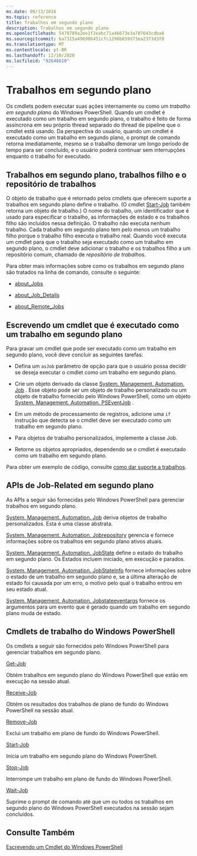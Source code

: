 ```yaml
---
ms.date: 09/13/2016
ms.topic: reference
title: Trabalhos em segundo plano
description: Trabalhos em segundo plano
ms.openlocfilehash: 5478789a2ee1f2eabc71a46673e3a707643cdba8
ms.sourcegitcommit: ba7315a496986451cfc1296b659d73ea2373d3f0
ms.translationtype: MT
ms.contentlocale: pt-BR
ms.lasthandoff: 12/10/2020
ms.locfileid: "92648610"
---
```

# <a name="background-jobs"></a>Trabalhos em segundo plano

Os cmdlets podem executar suas ações internamente ou como um *trabalho em segundo plano* do Windows PowerShell. Quando um cmdlet é executado como um trabalho em segundo plano, o trabalho é feito de forma assíncrona em seu próprio thread separado do thread de pipeline que o cmdlet está usando. Da perspectiva do usuário, quando um cmdlet é executado como um trabalho em segundo plano, o prompt de comando retorna imediatamente, mesmo se o trabalho demorar um longo período de tempo para ser concluído, e o usuário poderá continuar sem interrupções enquanto o trabalho for executado.

## <a name="background-jobs-child-jobs-and-the-job-repository"></a>Trabalhos em segundo plano, trabalhos filho e o repositório de trabalhos

O objeto de trabalho que é retornado pelos cmdlets que oferecem suporte a trabalhos em segundo plano define o trabalho. (O cmdlet [Start-Job](/powershell/module/Microsoft.PowerShell.Core/Start-Job) também retorna um objeto de trabalho.) O nome do trabalho, um identificador que é usado para especificar o trabalho, as informações de estado e os trabalhos filho são incluídos nessa definição. O trabalho não executa nenhum trabalho. Cada trabalho em segundo plano tem pelo menos um trabalho filho porque o trabalho filho executa o trabalho real. Quando você executa um cmdlet para que o trabalho seja executado como um trabalho em segundo plano, o cmdlet deve adicionar o trabalho e os trabalhos filho a um repositório comum, chamado de *repositório de trabalhos*.

Para obter mais informações sobre como os trabalhos em segundo plano são tratados na linha de comando, consulte o seguinte:

- [about_Jobs](/powershell/module/microsoft.powershell.core/about/about_jobs)

- [about_Job_Details](/powershell/module/microsoft.powershell.core/about/about_job_details)

- [about_Remote_Jobs](/powershell/module/microsoft.powershell.core/about/about_remote_jobs)

## <a name="writing-a-cmdlet-that-runs-as-a-background-job"></a>Escrevendo um cmdlet que é executado como um trabalho em segundo plano

Para gravar um cmdlet que pode ser executado como um trabalho em segundo plano, você deve concluir as seguintes tarefas:

- Defina um `asJob` parâmetro de opção para que o usuário possa decidir se deseja executar o cmdlet como um trabalho em segundo plano.

- Crie um objeto derivado da classe [System. Management. Automation. Job](/dotnet/api/System.Management.Automation.Job) . Esse objeto pode ser um objeto de trabalho personalizado ou um objeto de trabalho fornecido pelo Windows PowerShell, como um objeto [System. Management. Automation. PSEventJob](/dotnet/api/System.Management.Automation.PSEventJob) .

- Em um método de processamento de registros, adicione uma `if` instrução que detecta se o cmdlet deve ser executado como um trabalho em segundo plano.

- Para objetos de trabalho personalizados, implemente a classe Job.

- Retorne os objetos apropriados, dependendo se o cmdlet é executado como um trabalho em segundo plano.

Para obter um exemplo de código, consulte [como dar suporte a trabalhos](./how-to-support-jobs.md).

## <a name="background-job-related-apis"></a>APIs de Job-Related em segundo plano

As APIs a seguir são fornecidas pelo Windows PowerShell para gerenciar trabalhos em segundo plano.

[System. Management. Automation. Job](/dotnet/api/System.Management.Automation.Job) deriva objetos de trabalho personalizados. Esta é uma classe abstrata.

[System. Management. Automation. Jobrepository](/dotnet/api/System.Management.Automation.JobRepository) gerencia e fornece informações sobre os trabalhos em segundo plano ativos atuais.

[System. Management. Automation. JobState](/dotnet/api/System.Management.Automation.JobState) define o estado do trabalho em segundo plano. Os Estados incluem iniciado, em execução e parados.

[System. Management. Automation. JobStateInfo](/dotnet/api/System.Management.Automation.JobStateInfo) fornece informações sobre o estado de um trabalho em segundo plano e, se a última alteração de estado foi causada por um erro, o motivo pelo qual o trabalho entrou em seu estado atual.

[System. Management. Automation. Jobstateeventargs](/dotnet/api/System.Management.Automation.JobStateEventArgs) fornece os argumentos para um evento que é gerado quando um trabalho em segundo plano muda de estado.

## <a name="windows-powershell-job-cmdlets"></a>Cmdlets de trabalho do Windows PowerShell

Os cmdlets a seguir são fornecidos pelo Windows PowerShell para gerenciar trabalhos em segundo plano.

[Get-Job](/powershell/module/Microsoft.PowerShell.Core/Get-Job)

Obtém trabalhos em segundo plano do Windows PowerShell que estão em execução na sessão atual.

[Receive-Job](/powershell/module/Microsoft.PowerShell.Core/Receive-Job)

Obtém os resultados dos trabalhos de plano de fundo do Windows PowerShell na sessão atual.

[Remove-Job](/powershell/module/Microsoft.PowerShell.Core/Remove-Job)

Exclui um trabalho em plano de fundo do Windows PowerShell.

[Start-Job](/powershell/module/Microsoft.PowerShell.Core/Start-Job)

Inicia um trabalho em segundo plano do Windows PowerShell.

[Stop-Job](/powershell/module/Microsoft.PowerShell.Core/Stop-Job)

Interrompe um trabalho em plano de fundo do Windows PowerShell.

[Wait-Job](/powershell/module/Microsoft.PowerShell.Core/Wait-Job)

Suprime o prompt de comando até que um ou todos os trabalhos em segundo plano do Windows PowerShell executados na sessão sejam concluídos.

## <a name="see-also"></a>Consulte Também

[Escrevendo um Cmdlet do Windows PowerShell](./writing-a-windows-powershell-cmdlet.md)
